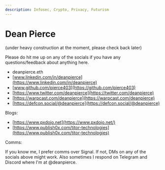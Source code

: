 ```yaml
---
description: Infosec, Crypto, Privacy, Futurism
---
```


# Dean Pierce

(under heavy construction at the moment, please check back later)

Please do hit me up on any of the socials if you have any questions/feedback about anything here.

* deanpierce.eth
* [www.linkedin.com/in/deanpierce](https://www.linkedin.com/in/deanpierce)
* [www.github.com/pierce403](https://github.com/pierce403)
* [https://www.twitter.com/deanpierce](https://twitter.com/deanpierce)
* [https://warpcast.com/deanpierce](https://warpcast.com/deanpierce)
* [https://defcon.social/@deanpierce](https://defcon.social/@deanpierce)

Blogs:

* [https://www.pxdojo.net](https://www.pxdojo.net/)
* [https://www.publish0x.com/titor-technologies](https://www.publish0x.com/titor-technologies)

Comms:

If you know me, I prefer comms over Signal. If not, DMs on any of the socials above might work. Also sometimes I respond on Telegram and Discord where I'm at @deanpierce.&#x20;
